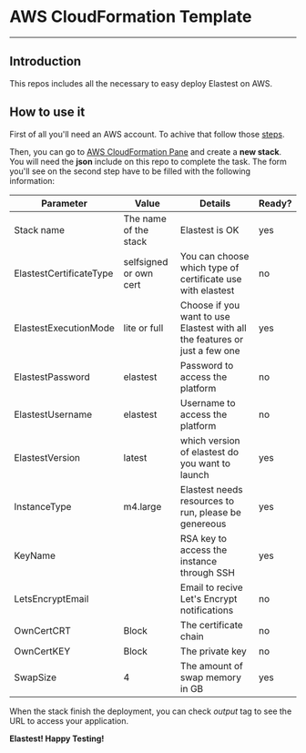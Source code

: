 AWS CloudFormation Template
===

----------

## Introduction

This repos includes all the necessary to easy deploy Elastest on AWS.

## How to use it

First of all you'll need an AWS account. To achive that follow those [steps](http://docs.aws.amazon.com/AmazonSimpleDB/latest/DeveloperGuide/AboutAWSAccounts.html).

Then, you can go to [AWS CloudFormation Pane](https://eu-west-1.console.aws.amazon.com/cloudformation/) and create a **new stack**. You will need the **json** include on this repo to complete the task. The form you'll see on the second step have to be filled with the following information:

| Parameter | Value | Details | Ready? |
| --- | --- | --- | --- |
| Stack name | The name of the stack | Elastest is OK | yes |
| ElastestCertificateType | selfsigned or own cert | You can choose which type of certificate use with elastest | no |
| ElastestExecutionMode | lite or full | Choose if you want to use Elastest with all the features or just a few one | yes |
| ElastestPassword | elastest | Password to access the platform | no |
| ElastestUsername | elastest | Username to access the platform | no |
| ElastestVersion | latest | which version of elastest do you want to launch | yes |
| InstanceType | m4.large | Elastest needs resources to run, please be genereous | yes |
| KeyName |  | RSA key to access the instance through SSH | yes |
| LetsEncryptEmail | | Email to recive Let's Encrypt notifications | no |
| OwnCertCRT | Block | The certificate chain | no |
| OwnCertKEY | Block | The private key | no |
| SwapSize | 4 | The amount of swap memory in GB | yes |

When the stack finish the deployment, you can check *output* tag to see the URL to access your application.

**Elastest! Happy Testing!**

